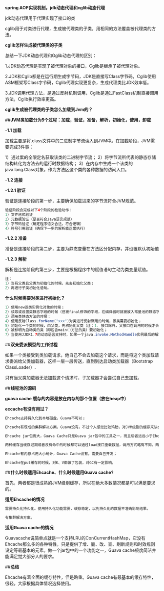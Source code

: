 **spring AOP实现机制，jdk动态代理和cglib动态代理**

jdk动态代理用于代理实现了接口的类

cglib用于对类进行代理，生成被代理类的子类，用相同的方法覆盖被代理类的方法。

**cglib怎样生成被代理类的子类**

总结一下JDK动态代理和Gglib动态代理的区别：

1.JDK动态代理是实现了被代理对象的接口，Cglib是继承了被代理对象。

2.JDK和Cglib都是在运行期生成字节码，JDK是直接写Class字节码，Cglib使用ASM框架写Class字节码，Cglib代理实现更复杂，生成代理类比JDK效率低。

3.JDK调用代理方法，是通过反射机制调用，Cglib是通过FastClass机制直接调用方法，Cglib执行效率更高。

**cglib生成被代理类的子类怎么加载到Jvm的？**

##**JVM类加载分为5个过程：加载，验证，准备，解析，初始化，使用，卸载**

-**1.1 加载**

加载主要是将.class文件中的二进制字节流读入到JVM中。在加载阶段，JVM需要完成3件事：

1）通过累的全限定名获取该类的二进制字节流；
2）将字节流所代表的静态存储结构转化为方法去的运行时数据结构；
3）在内存中生成一个该类的java.lang.Class对象，作为方法区这个类的各种数据的访问入口。

-**1.2 连接**

-**1.2.1 验证** 

验证是连接阶段的第一步，主要确保加载进来的字节流符合JVM规范。
```java
验证阶段会完成以下4个阶段的检验动作：
1）文件格式验证
2）元数据验证（是否符合Java语言规范）
3）字节码验证（确定程序语义合法，符合逻辑）
4）符号引用验证（确保下一步的解析能正常执行）
```

-**1.2.2 准备**

准备是连接阶段的第二步，主要为静态变量在方法区分配内存，并设置默认初始值

-**1.2.3 解析**

解析是连接阶段的第三步，主要是根据程序中的赋值语句主动为类变量赋值。

```java
注：
1）当有父类且父类为初始化的时候，先去初始化父类；
2）再进行子类初始化语句。
```

**什么时候需要对类进行初始化？**

```java
1）使用new该类实例化对象的时候；
2）读取或设置类静态字段的时候（但被final修饰的字段，在编译器时就被放入常量池的静态字段除外static final）；
3）调用类静态方法的时候；
4）使用反射Class.forName("xxx")对类进行反射调用的时候，该类需要初始化；
5）初始化一个类的时候，由父类，先初始化父类（注：1. 接口除外，父接口在调用的时候才会被初始化；2.子类引用父类静态字段，只会引发父类初始化）；
6）被标明为启动类的类（即包含main()方法的类）要初始化；
7）当使用JJDK1.7的动态语言支持时，如果一个java.invoke.MethodHandle实例最后的解析结果REF_getStatic、REF_putStatic、REF_invokeStatic的方法句柄，并且这个方法句柄所对应的类没有进行过初始化，需要先触发其初始化。
```

##**双亲委派模型的工作过程**

如果一个类接受到类加载请求，他自己不会去加载这个请求，而是将这个类加载请求委派给父类加载器，这样一层一层传送，直到到达启动类加载器（Bootstrap ClassLoader）.

只有当父类加载器无法加载这个请求时，子加载器才会尝试自己去加载。

##**线程池的源码**

**guava cache 缓存的内容是放在内存的那个位置（放在heap中）**

**eccache有没有用过？**

```java
Ehcache支持持久化到本地磁盘，Guava不可以；

Ehcache有现成的集群解决方案，Guava没有。不过个人感觉比较鸡肋，对JVM级别的缓存来讲太重了；

Ehcache jar包庞大，Guava Cache只是Guava jar包中的工具之一，而且后者远远小于Ehcache；

两种缓存当缓存过期或者没有命中的时候都可以通过load接口重载数据，调用方式略有不同。两者的主要区别是Ehcache的缓存load的时候，允许用户返回null，而Guava Cache则不允许返回为null，因为Guava Cache是根据value的值是否为null来判断是否需要load，所以不允许返回为null，但是使用的时候可以使用空对象替换。不允许返回null是一个很好的考虑；

Ehcache有内存占用大小统计，Guava Cache没有，需要自己开发；

Ehcache在put缓存的时候，对K、V都做了包装，对GC有一定影响。
```

##**什么时候适用Ehcache、什么时候适用Guava cache?**

首先，两者都是很成熟的JVM级别缓存，所以在绝大多数情况都是可以满足要求的。

**适用Ehcache的情况**

```java
需要持久化持久化。使用持久化功能需要，缓存稳定，以免持久化的数据不准确影响结果。

有集群解决方案。
```

**适用Guava cache的情况**

Guavacache说简单点就是一个支持LRU的ConCurrentHashMap，它没有Ehcache那么多的各种特性，只是提供了增、删、改、查、刷新规则和时效规则设定等最基本的元素。做一个jar包中的一个功能之一，Guava cache极度简洁并能满足觉大部分人的要求。

##**总结**

Ehcache有着全面的缓存特性，但是略重。Guava cache有最基本的缓存特性，很轻。大家根据具体情况选择使用。
